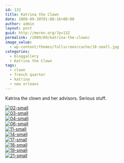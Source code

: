 ```yaml
---
id: 132
title: Katrina the Clown
date: 2009-09-30T01:08:16+00:00
author: admin
layout: post
guid: http://meren.org/?p=132
permalink: /2009/09/katrina-the-clown/
image_value:
  - wp-content/themes/fullscreen/cache/18-small.jpg
categories:
  - bloggallery
  - Katrina the Clown
tags:
  - clown
  - french quarter
  - katrina
  - new orleans
---
```

Katrina the clown and her advisors. Serious stuff.


<div id="ngg-image-40" class="ngg-gallery-thumbnail-box" style="width:100%;" >
<div class="ngg-gallery-thumbnail" >
<a href="{{ site.baseurl }}/images/katrina-the-clown-02-small.jpg" title=" " rel="lightbox[set_4]" >
<img title="02-small" alt="02-small" src="{{ site.baseurl }}/images/katrina-the-clown-02-small.jpg" >
</a>
</div>
</div>


 
<div id="ngg-image-41" class="ngg-gallery-thumbnail-box" style="width:100%;" >
<div class="ngg-gallery-thumbnail" >
<a href="{{ site.baseurl }}/images/katrina-the-clown-03-small.jpg" title=" " rel="lightbox[set_4]" >
<img title="03-small" alt="03-small" src="{{ site.baseurl }}/images/katrina-the-clown-03-small.jpg" >
</a>
</div>
</div>


 
<div id="ngg-image-42" class="ngg-gallery-thumbnail-box" style="width:100%;" >
<div class="ngg-gallery-thumbnail" >
<a href="{{ site.baseurl }}/images/katrina-the-clown-04-small.jpg" title=" " rel="lightbox[set_4]" >
<img title="04-small" alt="04-small" src="{{ site.baseurl }}/images/katrina-the-clown-04-small.jpg" >
</a>
</div>
</div>


 
<div id="ngg-image-43" class="ngg-gallery-thumbnail-box" style="width:100%;" >
<div class="ngg-gallery-thumbnail" >
<a href="{{ site.baseurl }}/images/katrina-the-clown-06-small.jpg" title=" " rel="lightbox[set_4]" >
<img title="06-small" alt="06-small" src="{{ site.baseurl }}/images/katrina-the-clown-06-small.jpg" >
</a>
</div>
</div>


 
<div id="ngg-image-44" class="ngg-gallery-thumbnail-box" style="width:100%;" >
<div class="ngg-gallery-thumbnail" >
<a href="{{ site.baseurl }}/images/katrina-the-clown-11-small.jpg" title=" " rel="lightbox[set_4]" >
<img title="11-small" alt="11-small" src="{{ site.baseurl }}/images/katrina-the-clown-11-small.jpg" >
</a>
</div>
</div>


 
<div id="ngg-image-45" class="ngg-gallery-thumbnail-box" style="width:100%;" >
<div class="ngg-gallery-thumbnail" >
<a href="{{ site.baseurl }}/images/katrina-the-clown-14-small.jpg" title=" " rel="lightbox[set_4]" >
<img title="14-small" alt="14-small" src="{{ site.baseurl }}/images/katrina-the-clown-14-small.jpg" >
</a>
</div>
</div>


 
<div id="ngg-image-46" class="ngg-gallery-thumbnail-box" style="width:100%;" >
<div class="ngg-gallery-thumbnail" >
<a href="{{ site.baseurl }}/images/katrina-the-clown-17-small.jpg" title=" " rel="lightbox[set_4]" >
<img title="17-small" alt="17-small" src="{{ site.baseurl }}/images/katrina-the-clown-17-small.jpg" >
</a>
</div>
</div>


 
<div id="ngg-image-47" class="ngg-gallery-thumbnail-box" style="width:100%;" >
<div class="ngg-gallery-thumbnail" >
<a href="{{ site.baseurl }}/images/katrina-the-clown-18-small.jpg" title=" " rel="lightbox[set_4]" >
<img title="18-small" alt="18-small" src="{{ site.baseurl }}/images/katrina-the-clown-18-small.jpg" >
</a>
</div>
</div>


 
<div id="ngg-image-48" class="ngg-gallery-thumbnail-box" style="width:100%;" >
<div class="ngg-gallery-thumbnail" >
<a href="{{ site.baseurl }}/images/katrina-the-clown-19-small.jpg" title=" " rel="lightbox[set_4]" >
<img title="19-small" alt="19-small" src="{{ site.baseurl }}/images/katrina-the-clown-19-small.jpg" >
</a>
</div>
</div>


 
<div id="ngg-image-49" class="ngg-gallery-thumbnail-box" style="width:100%;" >
<div class="ngg-gallery-thumbnail" >
<a href="{{ site.baseurl }}/images/katrina-the-clown-21-small.jpg" title=" " rel="lightbox[set_4]" >
<img title="21-small" alt="21-small" src="{{ site.baseurl }}/images/katrina-the-clown-21-small.jpg" >
</a>
</div>
</div>


